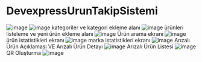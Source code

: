 # DevexpressUrunTakipSistemi
![image](https://github.com/hazalzengin/MyPortfolioWebSite/assets/141309108/4133f666-e7bc-422b-a0ae-b8d8fb4e6d3b)
![image](https://github.com/hazalzengin/MyPortfolioWebSite/assets/141309108/a8728b64-eb72-478f-a50b-d354248937f6)
kategoriler ve kategori ekleme alanı
![image](https://github.com/hazalzengin/DevexpressUrunTakipSistemi/assets/141309108/5cc9411a-bb3a-4f21-ab2f-10905c80aaa4)
ürünleri listeleme ve yeni ürün ekleme alanı
![image](https://github.com/hazalzengin/MyPortfolioWebSite/assets/141309108/3ffbcf78-4fb6-4395-9467-5ca0f6fa81f8)
Ürün arama ekranı
![image](https://github.com/hazalzengin/MyPortfolioWebSite/assets/141309108/a0b523bd-7a0d-44d0-87f1-8e2bfd60deda)
ürün istatistikleri ekranı
![image](https://github.com/hazalzengin/MyPortfolioWebSite/assets/141309108/5b53ef6d-ec1b-4d9d-862d-25109e38bcf9)
marka istatistikleri ekranı
![image](https://github.com/hazalzengin/MyPortfolioWebSite/assets/141309108/2f5a088b-6a9a-465e-b7df-ff709057bb8d)
Arızalı Ürün Açıklaması VE Arızalı Ürün Detayı
![image](https://github.com/hazalzengin/DevexpressUrunTakipSistemi/assets/141309108/4991838b-027d-4a9c-829d-25ffa0941bfd)
Arızalı Ürün Listesi
![image](https://github.com/hazalzengin/DevexpressUrunTakipSistemi/assets/141309108/c9727e34-9674-43ee-adcc-f82798ca5db6)
QR Oluşturma
![image](https://github.com/hazalzengin/DevexpressUrunTakipSistemi/assets/141309108/ca14d974-ce86-4c2e-b4a6-fbafbfaa596a)


